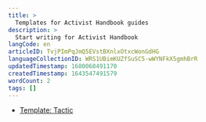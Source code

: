 ```yaml
---
title: >
  Templates for Activist Handbook guides
description: >
  Start writing for Activist Handbook
langCode: en
articleID: TvjPImPqJmQ5EVstBXnlxOtxcWonGdHG
languageCollectionID: WRS1UBimKUZfSuSC5-wWYNFkX5gmhBrR
updatedTimestamp: 1680068491170
createdTimestamp: 1643547491579
wordCount: 2
tags: []
---
```


-   [Template: Tactic](/templates/tactic)